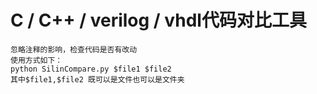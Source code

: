 # C / C++ / verilog / vhdl代码对比工具
```
忽略注释的影响，检查代码是否有改动
使用方式如下：
python SilinCompare.py $file1 $file2
其中$file1,$file2 既可以是文件也可以是文件夹
```